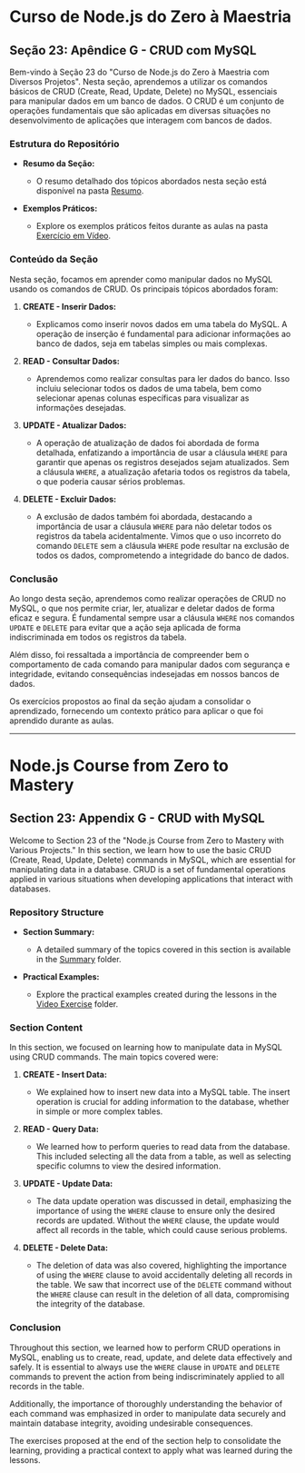 # Curso de Node.js do Zero à Maestria

## Seção 23: Apêndice G - CRUD com MySQL

Bem-vindo à Seção 23 do "Curso de Node.js do Zero à Maestria com Diversos Projetos". Nesta seção, aprendemos a utilizar os comandos básicos de CRUD (Create, Read, Update, Delete) no MySQL, essenciais para manipular dados em um banco de dados. O CRUD é um conjunto de operações fundamentais que são aplicadas em diversas situações no desenvolvimento de aplicações que interagem com bancos de dados.

### Estrutura do Repositório

- **Resumo da Seção:**
  - O resumo detalhado dos tópicos abordados nesta seção está disponível na pasta [Resumo](./RESUMO/).

- **Exemplos Práticos:**
    - Explore os exemplos práticos feitos durante as aulas na pasta [Exercício em Vídeo](./EXERCICIOS/EXERCICIO%20VIDEO%20AULA/).
  
### Conteúdo da Seção

Nesta seção, focamos em aprender como manipular dados no MySQL usando os comandos de CRUD. Os principais tópicos abordados foram:

1. **CREATE - Inserir Dados:**
   - Explicamos como inserir novos dados em uma tabela do MySQL. A operação de inserção é fundamental para adicionar informações ao banco de dados, seja em tabelas simples ou mais complexas.

2. **READ - Consultar Dados:**
   - Aprendemos como realizar consultas para ler dados do banco. Isso incluiu selecionar todos os dados de uma tabela, bem como selecionar apenas colunas específicas para visualizar as informações desejadas.

3. **UPDATE - Atualizar Dados:**
   - A operação de atualização de dados foi abordada de forma detalhada, enfatizando a importância de usar a cláusula `WHERE` para garantir que apenas os registros desejados sejam atualizados. Sem a cláusula `WHERE`, a atualização afetaria todos os registros da tabela, o que poderia causar sérios problemas.

4. **DELETE - Excluir Dados:**
   - A exclusão de dados também foi abordada, destacando a importância de usar a cláusula `WHERE` para não deletar todos os registros da tabela acidentalmente. Vimos que o uso incorreto do comando `DELETE` sem a cláusula `WHERE` pode resultar na exclusão de todos os dados, comprometendo a integridade do banco de dados.

### Conclusão

Ao longo desta seção, aprendemos como realizar operações de CRUD no MySQL, o que nos permite criar, ler, atualizar e deletar dados de forma eficaz e segura. É fundamental sempre usar a cláusula `WHERE` nos comandos `UPDATE` e `DELETE` para evitar que a ação seja aplicada de forma indiscriminada em todos os registros da tabela.

Além disso, foi ressaltada a importância de compreender bem o comportamento de cada comando para manipular dados com segurança e integridade, evitando consequências indesejadas em nossos bancos de dados.

Os exercícios propostos ao final da seção ajudam a consolidar o aprendizado, fornecendo um contexto prático para aplicar o que foi aprendido durante as aulas.

***

# Node.js Course from Zero to Mastery

## Section 23: Appendix G - CRUD with MySQL

Welcome to Section 23 of the "Node.js Course from Zero to Mastery with Various Projects." In this section, we learn how to use the basic CRUD (Create, Read, Update, Delete) commands in MySQL, which are essential for manipulating data in a database. CRUD is a set of fundamental operations applied in various situations when developing applications that interact with databases.

### Repository Structure

- **Section Summary:**
  - A detailed summary of the topics covered in this section is available in the [Summary](./RESUMO/) folder.

- **Practical Examples:**
  - Explore the practical examples created during the lessons in the [Video Exercise](./EXERCICIOS/EXERCICIO%20VIDEO%20AULA/) folder.
  
### Section Content

In this section, we focused on learning how to manipulate data in MySQL using CRUD commands. The main topics covered were:

1. **CREATE - Insert Data:**
   - We explained how to insert new data into a MySQL table. The insert operation is crucial for adding information to the database, whether in simple or more complex tables.

2. **READ - Query Data:**
   - We learned how to perform queries to read data from the database. This included selecting all the data from a table, as well as selecting specific columns to view the desired information.

3. **UPDATE - Update Data:**
   - The data update operation was discussed in detail, emphasizing the importance of using the `WHERE` clause to ensure only the desired records are updated. Without the `WHERE` clause, the update would affect all records in the table, which could cause serious problems.

4. **DELETE - Delete Data:**
   - The deletion of data was also covered, highlighting the importance of using the `WHERE` clause to avoid accidentally deleting all records in the table. We saw that incorrect use of the `DELETE` command without the `WHERE` clause can result in the deletion of all data, compromising the integrity of the database.

### Conclusion

Throughout this section, we learned how to perform CRUD operations in MySQL, enabling us to create, read, update, and delete data effectively and safely. It is essential to always use the `WHERE` clause in `UPDATE` and `DELETE` commands to prevent the action from being indiscriminately applied to all records in the table.

Additionally, the importance of thoroughly understanding the behavior of each command was emphasized in order to manipulate data securely and maintain database integrity, avoiding undesirable consequences.

The exercises proposed at the end of the section help to consolidate the learning, providing a practical context to apply what was learned during the lessons.
